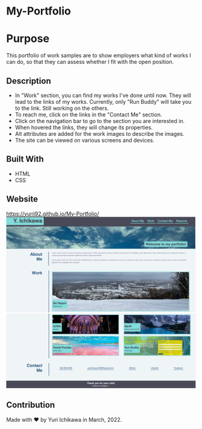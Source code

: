 # My-Portfolio

# Purpose
This portfolio of work samples are to show employers what kind of works I can do, so that they can assess whether I fit with the open position.

## Description
* In "Work" section, you can find my works I've done until now. They will lead to the links of my works. Currently, only "Run Buddy" will take you to the link. Still working on the others.
* To reach me, click on the links in the "Contact Me" section.
* Click on the navigation bar to go to the section you are interested in. 
* When hovered the links, they will change its properties.
* Alt attributes are added for the work images to describe the images.
* The site can be viewed on various screens and devices. 

## Built With
* HTML
* CSS

## Website
https://yurii92.github.io/My-Portfolio/
![alt text](./assets/images/myportfolio-screenshot_01.png)
![alt text](./assets/images/myportfolio-screenshot_02.png)

## Contribution
Made with ❤️ by Yuri Ichikawa in March, 2022.
